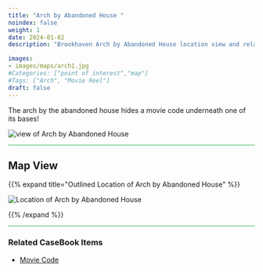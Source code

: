```yaml
---
title: "Arch by Abandoned House "
noindex: false
weight: 1
date: 2024-01-02
description: "Brookhaven Arch by Abandoned House location view and related secrets"

images:
- images/maps/arch1.jpg
#Categories: ["point of interest","map"]
#Tags: ["Arch", "Movie Reel"]
draft: false
--- 
```



The arch by the abandoned house hides a movie code underneath one of its bases!

![view of Arch by Abandoned House](/images/maps/arch1.jpg)

<hr style="background-color: #28b44c" size=8>

## Map View

{{% expand title="Outlined Location of Arch by Abandoned House" %}}

![Location of Arch by Abandoned House](/images/maps/arch-by-abandoned-house.png)

{{% /expand %}}
<hr style="background-color: #28b44c" size=8>

### Related CaseBook Items

- [Movie Code](/casebook/movie_codes/#eagle-view-arch-code)